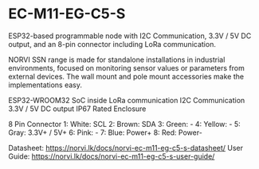 # EC-M11-EG-C5-S
ESP32-based programmable node with I2C Communication, 3.3V / 5V DC output, and an 8-pin connector including LoRa communication.

NORVI SSN range is made for standalone installations in industrial environments, focused on monitoring sensor values or parameters from external devices. 
The wall mount and pole mount accessories make the implementations easy.

ESP32-WROOM32 SoC inside
LoRa communication
I2C Communication
3.3V / 5V DC output
IP67 Rated Enclosure

8 Pin Connector
1:   White:   SCL
2:   Brown:   SDA
3:   Green:   -
4:   Yellow:  -
5:   Gray:    3.3V+ / 5V+
6:   Pink:    -
7:   Blue:    Power+
8:   Red:     Power-

Datasheet:   https://norvi.lk/docs/norvi-ec-m11-eg-c5-s-datasheet/
User Guide:  https://norvi.lk/docs/norvi-ec-m11-eg-c5-s-user-guide/
